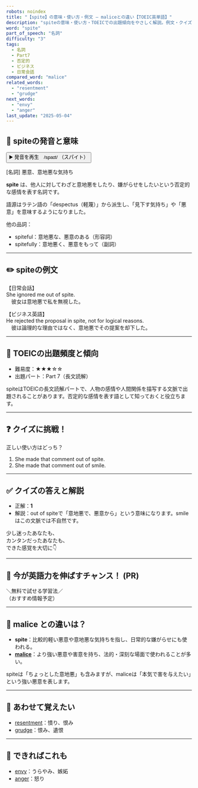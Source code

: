 ```yaml
---
robots: noindex
title: "【spite】の意味・使い方・例文 ― maliceとの違い【TOEIC英単語】"
description: "spiteの意味・使い方・TOEICでの出題傾向をやさしく解説。例文・クイズ付きでmaliceとの違いもわかりやすく学べます。"
word: "spite"
part_of_speech: "名詞"
difficulty: "3"
tags:
  - 名詞
  - Part7
  - 否定的
  - ビジネス
  - 日常会話
compared_word: "malice"
related_words:
  - "resentment"
  - "grudge"
next_words:
  - "envy"
  - "anger"
last_update: "2025-05-04"
---
```


## 🔰 spiteの発音と意味

<button class="play-audio" onclick="playTTS('spite')">
  <span class="play-audio-main">
    ▶️ 発音を再生　/spaɪt/
  </span>
  <span class="play-audio-sub">
    （スパイト）
  </span>
</button>

[名詞] 悪意、意地悪な気持ち

**spite** は、他人に対してわざと意地悪をしたり、嫌がらせをしたいという否定的な感情を表す名詞です。

語源はラテン語の「despectus（軽蔑）」から派生し、「見下す気持ち」や「悪意」を意味するようになりました。

他の品詞：  
- spiteful：意地悪な、悪意のある（形容詞）
- spitefully：意地悪く、悪意をもって（副詞）

---

## ✏️ spiteの例文

【日常会話】  
She ignored me out of spite.  
　彼女は意地悪で私を無視した。

【ビジネス英語】  
He rejected the proposal in spite, not for logical reasons.  
　彼は論理的な理由ではなく、意地悪でその提案を却下した。

---

## 🎯 TOEICの出題頻度と傾向

- 難易度：★★★☆☆
- 出題パート：Part 7（長文読解）

spiteはTOEICの長文読解パートで、人物の感情や人間関係を描写する文脈で出題されることがあります。否定的な感情を表す語として知っておくと役立ちます。

---

## ❓ クイズに挑戦！

正しい使い方はどっち？

1. She made that comment out of spite.  
2. She made that comment out of smile.

---

## ✅ クイズの答えと解説

- 正解：**1**
- 解説：out of spiteで「意地悪で、悪意から」という意味になります。smileはこの文脈では不自然です。

少し迷ったあなたも、  
カンタンだったあなたも、  
できた感覚を大切に👇️

---

## 🚀 今が英語力を伸ばすチャンス！ (PR)

<div class="info-center">
＼無料で試せる学習法／<br>  
（おすすめ情報予定）
</div>

---

## 🤔  malice との違いは？

- **spite**：比較的軽い悪意や意地悪な気持ちを指し、日常的な嫌がらせにも使われる。
- **[malice](/malice)**：より強い悪意や害意を持ち、法的・深刻な場面で使われることが多い。

spiteは「ちょっとした意地悪」も含みますが、maliceは「本気で害を与えたい」という強い悪意を表します。

---

## 🧩 あわせて覚えたい

- [resentment](/resentment)：憤り、恨み
- [grudge](/grudge)：恨み、遺恨

---

## 📖 できればこれも

- [envy](/envy)：うらやみ、嫉妬
- [anger](/anger)：怒り

<!-- cvid: aid13_bid02 -->
